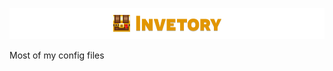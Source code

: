 ![](https://raw.githubusercontent.com/Manilator/inventory/Manilator/inventory.png)

Most of my config files
